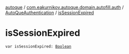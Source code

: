 [autoque](../../index.md) / [com.eakurnikov.autoque.domain.autofill.auth](../index.md) / [AutoQueAuthentication](index.md) / [isSessionExpired](./is-session-expired.md)

# isSessionExpired

`var isSessionExpired: `[`Boolean`](https://kotlinlang.org/api/latest/jvm/stdlib/kotlin/-boolean/index.html)